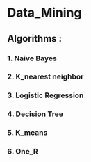 # Data_Mining

## Algorithms :
### 1. Naive Bayes 
### 2. K_nearest neighbor
### 3. Logistic Regression
### 4. Decision Tree
### 5. K_means
### 6. One_R

